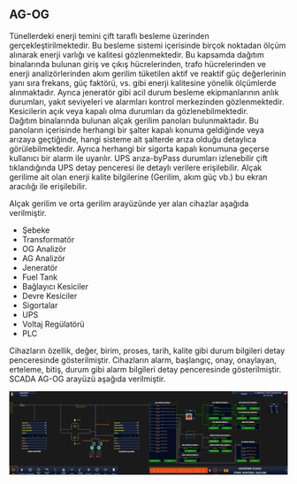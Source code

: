 ## **AG-OG**
Tünellerdeki enerji temini çift taraflı besleme üzerinden gerçekleştirilmektedir. Bu besleme sistemi içerisinde birçok noktadan ölçüm alınarak enerji varlığı ve kalitesi gözlenmektedir. Bu kapsamda dağıtım binalarında bulunan giriş ve çıkış hücrelerinden, trafo hücrelerinden ve enerji analizörlerinden akım gerilim tüketilen aktif ve reaktif güç değerlerinin yanı sıra frekans, güç faktörü, vs. gibi enerji kalitesine yönelik ölçümlerde alınmaktadır. 
Ayrıca jeneratör gibi acil durum besleme ekipmanlarının anlık durumları, yakıt seviyeleri ve alarmları kontrol merkezinden gözlenmektedir. Kesicilerin açık veya kapalı olma durumları da gözlenebilmektedir. 
 
Dağıtım binalarında bulunan alçak gerilim panoları bulunmaktadır. Bu panoların içerisinde herhangi bir şalter kapalı konuma geldiğinde veya arızaya geçtiğinde, hangi sisteme ait şalterde arıza olduğu detaylıca görülebilmektedir. Ayrıca herhangi bir sigorta kapalı konumuna geçerse kullanıcı bir alarm ile uyarılır. UPS arıza-byPass durumları izlenebilir çift tıklandığında UPS detay penceresi ile detaylı verilere erişilebilir. Alçak gerilime ait olan enerji kalite bilgilerine (Gerilim, akım güç vb.) bu ekran aracılığı ile erişilebilir.

Alçak gerilim ve orta gerilim arayüzünde yer alan cihazlar aşağıda verilmiştir.

- Şebeke
- Transformatör
- OG Analizör
- AG Analizör
- Jeneratör
- Fuel Tank
- Bağlayıcı Kesiciler
- Devre Kesiciler
- Sigortalar
- UPS
- Voltaj Regülatörü
- PLC

Cihazların özellik, değer, birim, proses, tarih, kalite gibi durum bilgileri detay penceresinde gösterilmiştir.
Cihazların alarm, başlangıç, onay, onaylayan, erteleme, bitiş, durum gibi alarm bilgileri detay penceresinde gösterilmiştir.
SCADA AG-OG arayüzü aşağıda verilmiştir.

![image.png](/.attachments/image-0304dbfb-2ed4-4f9a-885b-3a6e6df8ef48.png)